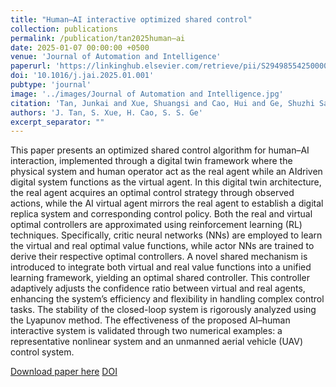 ```yaml
---
title: "Human–AI interactive optimized shared control"
collection: publications
permalink: /publication/tan2025human–ai
date: 2025-01-07 00:00:00 +0500
venue: 'Journal of Automation and Intelligence'
paperurl: 'https://linkinghub.elsevier.com/retrieve/pii/S2949855425000024'
doi: '10.1016/j.jai.2025.01.001'
pubtype: 'journal'
image: '../images/Journal of Automation and Intelligence.jpg'
citation: 'Tan, Junkai and Xue, Shuangsi and Cao, Hui and Ge, Shuzhi Sam (2025). Human–AI interactive optimized shared control. Journal of Automation and Intelligence.'
authors: 'J. Tan, S. Xue, H. Cao, S. S. Ge'
excerpt_separator: ""
---
```

This paper presents an optimized shared control algorithm for human–AI interaction, implemented through a digital twin framework where the physical system and human operator act as the real agent while an AIdriven digital system functions as the virtual agent. In this digital twin architecture, the real agent acquires an optimal control strategy through observed actions, while the AI virtual agent mirrors the real agent to establish a digital replica system and corresponding control policy. Both the real and virtual optimal controllers are approximated using reinforcement learning (RL) techniques. Specifically, critic neural networks (NNs) are employed to learn the virtual and real optimal value functions, while actor NNs are trained to derive their respective optimal controllers. A novel shared mechanism is introduced to integrate both virtual and real value functions into a unified learning framework, yielding an optimal shared controller. This controller adaptively adjusts the confidence ratio between virtual and real agents, enhancing the system’s efficiency and flexibility in handling complex control tasks. The stability of the closed-loop system is rigorously analyzed using the Lyapunov method. The effectiveness of the proposed AI–human interactive system is validated through two numerical examples: a representative nonlinear system and an unmanned aerial vehicle (UAV) control system.

[Download paper here](https://linkinghub.elsevier.com/retrieve/pii/S2949855425000024)
[DOI](10.1016/j.jai.2025.01.001)